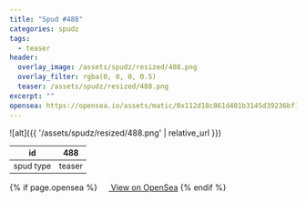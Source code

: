 ```yaml
---
title: "Spud #488"
categories: spudz
tags:
  - teaser
header:
  overlay_image: /assets/spudz/resized/488.png
  overlay_filter: rgba(0, 0, 0, 0.5)
  teaser: /assets/spudz/resized/488.png
excerpt: ""
opensea: https://opensea.io/assets/matic/0x112d18c861d401b3145d39236bf149f01e18beed/488
---
```

![alt]({{ '/assets/spudz/resized/488.png' | relative_url }})

| id | 488 |
|-|-|
| spud type | teaser |

{% if page.opensea %}
<a href="{{page.opensea}}" class="btn btn--info" onclick="window.open(this.href, '_blank'); return false;"><img src="/assets/images/opensea.svg" width="16px"><span>  View on OpenSea</span></a>
{% endif %}
